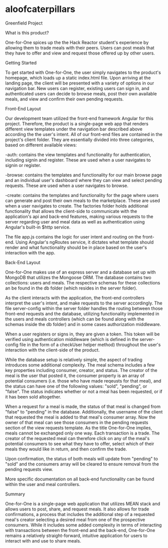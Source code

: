 # aloofcaterpillars
Greenfield Project 

What is this product?

One-for-One spices up the the Hack Reactor student's experience by allowing them to trade meals with their peers. Users can post meals that they have to offer and view and request those offered up by other users.

Getting Started

To get started with One-for-One, the user simply navigates to the product's homepage, which loads up a static index.html file. Upon arriving at the landing page, the client will be presented with a variety of options in our navigation bar. New users can register, existing users can sign in, and authenticated users can decide to browse meals, post their own available meals, and view and confirm their own pending requests.

Front-End Layout

Our development team utilized the front-end framework Angular for this project. Therefore, the product is a single-page web app that renders different view templates under the navigation bar described above according the the user's intent. All of our front-end files are contained in the project's client folder. They are essentially divided into three categories, based on different available views:

-auth: contains the view templates and functionality for authentication, including signin and register. These are used when a user navigates to signin or register. 

-browse: contains the templates and functionality for our main browse page and an individual user's dashboard where they can view and select pending requests. These are used when a user navigates to browse.

-create: contains the templates and functionality for the page where users can generate and post their own meals to the marketplace. These are used when a user navigates to create.
The factories folder holds additional functionality that allows the client-side to communicate with the application's api and back-end features, making various requests to the server regarding user and meal data as well as authentication using Angular's built-in $http service.

The file app.js contains the logic for user intent and routing on the front-end. Using Angular's ngRoutes service, it dictates what template should render and what functionality should be in place based on the user's interaction with the app.

Back-End Layout

One-for-One makes use of an express server and a database set up with MongoDB that utilizes the Mongoose ORM. The database contains two collections: users and meals. The respective schemas for these collections an be found in the db folder (which resides in the server folder).

As the client interacts with the application, the front-end controllers interpret the user's intent, and make requests to the server accordingly. The file server-config within the server folder handles the routing between those front-end requests and the database, utilizing functionality implemented in the users and meals controllers (which can be found along with the schemas inside the db folder) and in some cases authorization middleware.

When a user registers or signs in, they are given a token. This token will be verified using authentication middleware (which is defined in the server-config file in the form of a checkUser helper method) throughout the user's interaction with the client-side of the product.

While the database setup is relatively simple, the aspect of trading introduces some additional complexity. The meal schema includes a few key properties including consumer, creator, and status. The creator of the meal is the user that posted it, the consumer property is an array of potential consumers (i.e. those who have made reqeusts for that meal), and the status can have one of the following values: "sold", "pending", or "false". The status indicates whether or not a meal has been requested, or if it has been sold altogether.

When a request for a meal is made, the status of that meal is changed from "false" to "pending" in the database. Additionally, the username of the client that requested the meal is added to that meal's consumer array. Now the owner of that meal can see those consumers in the pending requests section of the view requests template. As the title One-for-One implies, meals cannot be exchanged only one way. Each transaction is a trade. The creator of the requested meal can therefore click on any of the meal's potential consumers to see what they have to offer, select which of their meals they would like in return, and then confirm the trade.

Upon confirmation, the status of both meals will update from "pending" to "sold" and the consumers array will be cleared to ensure removal from the pending requests view.

More specific documentation on all back-end functionality can be found within the user and meal controllers.

Summary

One-for-One is a single-page web application that utilizes MEAN stack and allows users to post, share, and request meals. It also allows for trade confirmations, a process that includes the additional step of a requested meal's creator selecting a desired meal from one of the prospective consumers. While it includes some added complexity in terms of interacting with transactions between the front-end and the back-end, One-for-One remains a relatively straight-forward, intuitive application for users to interact with and use to share meals.